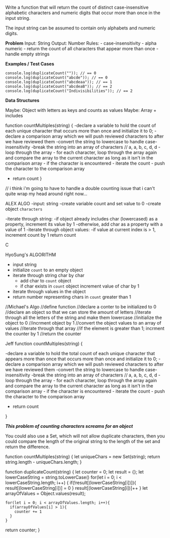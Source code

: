 Write a function that will return the count of distinct case-insensitive alphabetic characters and numeric digits that occur more than once in the input string.

The input string can be assumed to contain only alphabets and numeric digits.

**Problem**
  Input: String
  Output: Number
  Rules:
    - case-insensitivity
    - alpha numeric
    - return the count of all characters that appear more than once
    - handle empty strings

**Examples / Test Cases**

```
console.log(duplicateCount("")); // == 0
console.log(duplicateCount("abcde")); // == 0
console.log(duplicateCount("abcdeaa")); // == 1
console.log(duplicateCount("abcdeaB")); // == 2
console.log(duplicateCount("Indivisibilities")); // == 2
```

**Data Structures**

Maybe:  Object with letters as keys and counts as values
Maybe:  Array + includes


function countMultiples(string) {
  -declare a variable to hold the count of each unique character 
  that occurs more than once and initialize it to 0;
  -declare a comparison array which we will push reviewed characters to after we have reviewed them
  -convert the string to lowercase to handle case-insensitivity
  -break the string into an array of characters // a, a, b, c, d, d
  -loop through the array
    - for each character, loop through the array again and compare the array to the current character as long as it isn't in the comparison array
      - if the character is encountered
        - iterate the count
        - push the character to the comparison array
  - return count
}

// i think i'm going to have to handle a double counting issue that i can't quite wrap my head around right now...

ALEX ALGO
-input: string
-create variable count and set value to 0
-create object `characters`

-iterate through string:
   -if object already includes char (lowercased) as a property, increment its value by 1
   -otherwise, add char as a property with a value of 1
-iterate through object values:
   -if value at current index is > 1, increment count by 1
return count

C

HyoSung's ALGORITHM
- input string
- initialize `count` to an empty object
- iterate through string char by char
  - add char to `count` object
  - if char exists in `count` object increment value of char by 1
- iterate through values in the object
- return number representing chars in `count` greater than 1


//Michael's Algo
//define function
//declare a conter to be initialized to 0
//declare an object so that we can store the amount of letters
//iterate through all the letters of the string and make them lowercase
//initialize the object to 0
  //incrment object by 1
//convert the object values to an array of values
  //iterate through that array
    //if the element is greater than 1; incrment the counter by 1
//return the counter


Jeff
function countMultiples(string) {

  -declare a variable to hold the total count of each unique character that appears more than once
  that occurs more than once and initialize it to 0;
  -declare a comparison array which we will push reviewed characters to after we have reviewed them
  -convert the string to lowercase to handle case-insensitivity
  -break the string into an array of characters // a, a, b, c, d, d
  -loop through the array
    - for each character, loop through the array again and compare the array to the current character as long as it isn't in the comparison array
      - if the character is encountered
        - iterate the count
        - push the character to the comparison array
  - return count

}

***This problem of counting characters screams for an object***

You could also use a Set, which will not allow duplicate characters, then you could compare the length of the original string to the length of the set and return the difference.

function countMultiples(string) {
  let uniqueChars = new Set(string);
  return string.length - uniqueChars.length;
}

function duplicateCount(string) {
  let counter = 0;
  let result = {};
  let lowerCaseString = string.toLowerCase()
  for(let i = 0; i < lowerCaseString.length; i++) {
    if(!result[(lowerCaseString[i])]){
          result[(lowerCaseString[i])] = 0
    }
    result[(lowerCaseString[i])]++
  }
    let arrayOfValues = Object.values(result);

    for(let i = 0; i < arrayOfValues.length; i++){
      if(arrayOfValues[i] > 1){
        counter += 1
      }
    }
  return counter;
}
